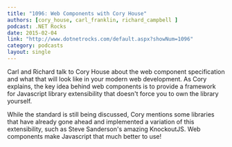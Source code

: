 ```yaml
---
title: "1096: Web Components with Cory House"
authors: [cory_house, carl_franklin, richard_campbell ]
podcast: .NET Rocks
date: 2015-02-04
link: "http://www.dotnetrocks.com/default.aspx?showNum=1096"
category: podcasts
layout: single
---
```


Carl and Richard talk to Cory House about the web component specification and what that will look like in your modern
web development. As Cory explains, the key idea behind web components is to provide a framework for Javascript library
extensibility that doesn't force you to own the library yourself.

<!-- Excerpt -->


<p>While the standard is still being discussed, Cory mentions some libraries that have already gone ahead and implemented
a variation of this extensibility, such as Steve Sanderson's amazing KnockoutJS. Web components make Javascript that
much better to use!</p>
